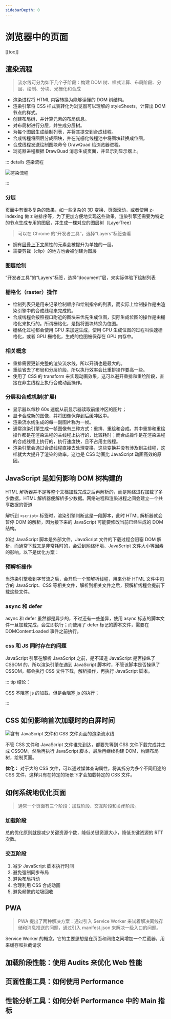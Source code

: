 ```yaml
---
sidebarDepth: 0
---
```


# 浏览器中的页面

[[toc]]

## 渲染流程

> 流水线可分为如下几个子阶段：构建 DOM 树、样式计算、布局阶段、分层、绘制、分块、光栅化和合成

- 渲染进程将 HTML 内容转换为能够读懂的 DOM 树结构。
- 渲染引擎将 CSS 样式表转化为浏览器可以理解的 styleSheets，计算出 DOM 节点的样式。
- 创建布局树，并计算元素的布局信息。
- 对布局树进行分层，并生成分层树。
- 为每个图层生成绘制列表，并将其提交到合成线程。
- 合成线程将图层分成图块，并在光栅化线程池中将图块转换成位图。
- 合成线程发送绘制图块命令 DrawQuad 给浏览器进程。
- 浏览器进程根据 DrawQuad 消息生成页面，并显示到显示器上。

::: details 渲染流程

![渲染流程](https://static001.geekbang.org/resource/image/97/37/975fcbf7f83cc20d216f3d68a85d0f37.png)

:::

### 分层

页面中有很多复杂的效果，如一些复杂的 3D 变换、页面滚动，或者使用 z-indexing 做 z 轴排序等，为了更加方便地实现这些效果，渲染引擎还需要为特定的节点生成专用的图层，并生成一棵对应的图层树（LayerTree）

> 可以在 Chrome 的“开发者工具”，选择“Layers”标签查看

- 拥有[层叠上下文](https://developer.mozilla.org/zh-CN/docs/Web/Guide/CSS/Understanding_z_index/The_stacking_context)属性的元素会被提升为单独的一层。
- 需要剪裁（clip）的地方也会被创建为图层

### 图层绘制

“开发者工具”的“Layers”标签，选择“document”层，来实际体验下绘制列表

### 栅格化（raster）操作

- 绘制列表只是用来记录绘制顺序和绘制指令的列表，而实际上绘制操作是由渲染引擎中的合成线程来完成的。
- 合成线程会按照视口附近的图块来优先生成位图，实际生成位图的操作是由栅格化来执行的。所谓栅格化，是指将图块转换为位图。
- 栅格化过程都会使用 GPU 来加速生成，使用 GPU 生成位图的过程叫快速栅格化，或者 GPU 栅格化，生成的位图被保存在 GPU 内存中。

### 相关概念

- 重排需要更新完整的渲染流水线，所以开销也是最大的。
- 重绘省去了布局和分层阶段，所以执行效率会比重排操作要高一些。
- 使用了 CSS 的 transform 来实现动画效果，这可以避开重排和重绘阶段，直接在非主线程上执行合成动画操作。

### 分层和合成机制(扩展)

- 显示器以每秒 60s 速度从前显示器读取前缓冲区的图片；
- 显卡合成新的图像，并将图像保存到后缓冲区中。
- 渲染流水线生成的每一副图片称为一帧。
- 通常渲染引擎生成一帧图像有三种方式：重排、重绘和合成。其中重排和重绘操作都是在渲染进程的主线程上执行的，比较耗时；而合成操作是在渲染进程的合成线程上执行的，执行速度快，且不占用主线程。
- 渲染引擎会通过合成线程直接去处理变换，这些变换并没有涉及到主线程，这样就大大提升了渲染的效率。这也是 CSS 动画比 JavaScript 动画高效的原因。

## JavaScript 是如何影响 DOM 树构建的

HTML 解析器并不是等整个文档加载完成之后再解析的，而是网络进程加载了多少数据，HTML 解析器便解析多少数据。网络进程和渲染进程之间会建立一个共享数据的管道

解析到 `<script>` 标签时，渲染引擎判断这是一段脚本，此时 HTML 解析器就会暂停 DOM 的解析，因为接下来的 JavaScript 可能要修改当前已经生成的 DOM 结构。

如过 JavaScript 脚本是外部文件，JavaScript 文件的下载过程会阻塞 DOM 解析，而通常下载又是非常耗时的，会受到网络环境、JavaScript 文件大小等因素的影响。以下是优化方案：

### 预解析操作

当渲染引擎收到字节流之后，会开启一个预解析线程，用来分析 HTML 文件中包含的 JavaScript、CSS 等相关文件，解析到相关文件之后，预解析线程会提前下载这些文件。

### async 和 defer

async 和 defer 虽然都是异步的，不过还有一些差异，使用 async 标志的脚本文件一旦加载完成，会立即执行；而使用了 defer 标记的脚本文件，需要在 DOMContentLoaded 事件之前执行。

### css 和 JS 同时存在的问题

JavaScript 引擎在解析 JavaScript 之前，是不知道 JavaScript 是否操纵了 CSSOM 的，所以渲染引擎在遇到 JavaScript 脚本时，不管该脚本是否操纵了 CSSOM，都会执行 CSS 文件下载，解析操作，再执行 JavaScript 脚本。

::: tip 结论：

CSS 不阻塞 js 的加载，但是会阻塞 js 的执行；

:::

## CSS 如何影响首次加载时的白屏时间

![含有 JavaScript 文件和 CSS 文件页面的渲染流水线](https://static001.geekbang.org/resource/image/76/1f/7641c75a80133e747aa2faae8f4c8d1f.png)

不管 CSS 文件和 JavaScript 文件谁先到达，都要先等到 CSS 文件下载完成并生成 CSSOM，然后再执行 JavaScript 脚本，最后再继续构建 DOM，构建布局树，绘制页面。

**优化：** 对于大的 CSS 文件，可以通过媒体查询属性，将其拆分为多个不同用途的 CSS 文件，这样只有在特定的场景下才会加载特定的 CSS 文件。

## 如何系统地优化页面

> 通常一个页面有三个阶段：加载阶段、交互阶段和关闭阶段。

### 加载阶段

总的优化原则就是减少关键资源个数，降低关键资源大小，降低关键资源的 RTT 次数。

### 交互阶段

1. 减少 JavaScript 脚本执行时间
2. 避免强制同步布局
3. 避免布局抖动
4. 合理利用 CSS 合成动画
5. 避免频繁的垃圾回收

## PWA

> PWA 提出了两种解决方案：通过引入 Service Worker 来试着解决离线存储和消息推送的问题，通过引入 manifest.json 来解决一级入口的问题。

Service Worker 的概念，它的主要思想是在页面和网络之间增加一个拦截器，用来缓存和拦截请求


## 加载阶段性能：使用 Audits 来优化 Web 性能

## 页面性能工具：如何使用 Performance

## 性能分析工具：如何分析 Performance 中的 Main 指标
